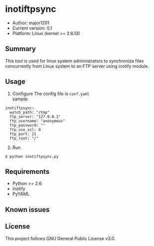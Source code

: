 # inotiftpsync

- Author: major1201
- Current version: 0.1
- Platform: Linux (kernel >= 2.6.13)

## Summary

This tool is used for linux system administrators to synchronize files concurrently from Linux system to an FTP server using inotify module.

## Usage

1. Configure
The config file is `conf.yaml`  
sample:
```
inotiftpsync:
  watch_path: "/tmp"
  ftp_server: "127.0.0.1"
  ftp_username: "anonymous"
  ftp_password: ""
  ftp_use_ssl: 0
  ftp_port: 21
  ftp_root: "/"
```

2. Run
```
$ python inotiftpsync.py
```

## Requirements

- Python >= 2.6
- inotify
- PyYAML

## Known issues

## License

This project follows GNU General Public License v3.0.